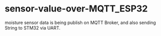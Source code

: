 # sensor-value-over-MQTT_ESP32

moisture sensor data is being publish on MQTT Broker, and also sending String to STM32 via UART.
